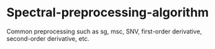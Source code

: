# Spectral-preprocessing-algorithm
Common preprocessing such as sg, msc, SNV, first-order derivative, second-order derivative, etc.

